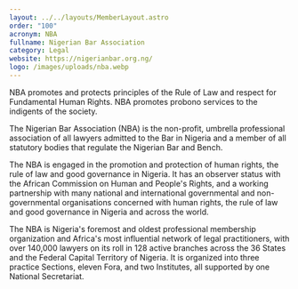 ```yaml
---
layout: ../../layouts/MemberLayout.astro
order: "100"
acronym: NBA
fullname: Nigerian Bar Association
category: Legal
website: https://nigerianbar.org.ng/
logo: /images/uploads/nba.webp
---
```

NBA promotes and protects principles of the Rule of Law and respect for Fundamental Human Rights. NBA promotes probono services to the indigents of the society.

The Nigerian Bar Association (NBA) is the non-profit, umbrella professional association of all lawyers admitted to the Bar in Nigeria and a member of all statutory bodies that regulate the Nigerian Bar and Bench.

The NBA is engaged in the promotion and protection of human rights, the rule of law and good governance in Nigeria. It has an observer status with the African Commission on Human and People's Rights, and a working partnership with many national and international governmental and non-governmental organisations concerned with human rights, the rule of law and good governance in Nigeria and across the world.

The NBA is Nigeria's foremost and oldest professional membership organization and Africa's most influential network of legal practitioners, with over 140,000 lawyers on its roll in 128 active branches across the 36 States and the Federal Capital Territory of Nigeria. It is organized into three practice Sections, eleven Fora, and two Institutes, all supported by one National Secretariat.
